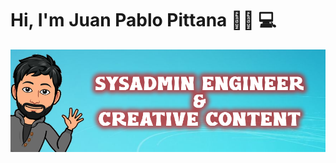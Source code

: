 # Hi, I'm Juan Pablo Pittana 👋🏾 💻

<img src="https://github.com/cumpilinux/cumpilinux/blob/main/banner-github.png" alt="banner Sysadmin and Creative Content">



